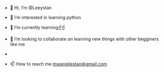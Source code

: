 - 👋 Hi, I’m @Leeystan
- 👀 I’m interested in learning python 
- 🌱 I’m currently learning☝️☝️
- 💞️ I’m looking to collaborate on learning new things with other begginers like me
-

- 📫 How to reach me mwangilestan@gmail.com

<!---
Leeystan/Leeystan is a ✨ special ✨ repository because its `README.md` (this file) appears on your GitHub profile.
You can click the Preview link to take a look at your changes.
--->

